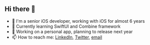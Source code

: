 ## Hi there 👋

- 📱 I'm a senior iOS developer, working with iOS for almost 6 years
- 🌱 Currently learning SwiftUI and Combine framework
- 🔭 Working on a personal app, planning to release next year
- 📫 How to reach me: [LinkedIn](https://linkedin.com/in/fhdelrio), [Twitter](https://twitter.com/fernandohdelrio), [email](fernandomdr@gmail.com)

<!--
**fernandodelrio/fernandodelrio** is a ✨ _special_ ✨ repository because its `README.md` (this file) appears on your GitHub profile.

Here are some ideas to get you started:

- 🔭 I’m currently working on ...
- 🌱 I’m currently learning ...
- 👯 I’m looking to collaborate on ...
- 🤔 I’m looking for help with ...
- 💬 Ask me about ...
- 📫 How to reach me: ...
- 😄 Pronouns: ...
- ⚡ Fun fact: ...
-->
